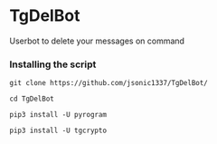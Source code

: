 # TgDelBot
Userbot to delete your messages on command

### Installing the script

```
git clone https://github.com/jsonic1337/TgDelBot/

cd TgDelBot

pip3 install -U pyrogram

pip3 install -U tgcrypto
```
